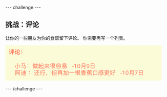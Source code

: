 --- challenge ---

## 挑战：评论

让你的一些朋友为你的食谱留下评论。 你需要再写一个列表。

![screenshot](images/recipe-reviews.png)

--- /challenge ---